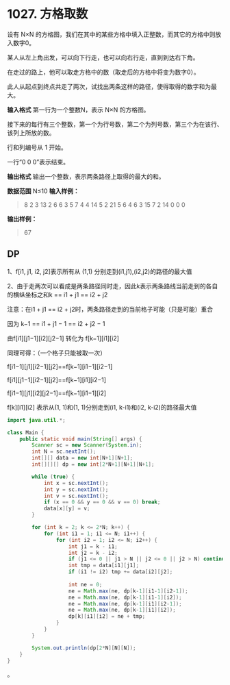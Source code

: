 # 1027. 方格取数
设有 N×N 的方格图，我们在其中的某些方格中填入正整数，而其它的方格中则放入数字0。

某人从左上角出发，可以向下行走，也可以向右行走，直到到达右下角。

在走过的路上，他可以取走方格中的数（取走后的方格中将变为数字0）。

此人从起点到终点共走了两次，试找出两条这样的路径，使得取得的数字和为最大。

**输入格式**
第一行为一个整数N，表示 N×N 的方格图。

接下来的每行有三个整数，第一个为行号数，第二个为列号数，第三个为在该行、该列上所放的数。

行和列编号从 1 开始。

一行“0 0 0”表示结束。

**输出格式**
输出一个整数，表示两条路径上取得的最大的和。

**数据范围**
N≤10
**输入样例：**
>8
2 3 13
2 6 6
3 5 7
4 4 14
5 2 21
5 6 4
6 3 15
7 2 14
0 0 0

**输出样例：**
>67

## DP
1、f[i1, j1, i2, j2]表示所有从 (1,1) 分别走到(i1,j1),(i2,j2)的路径的最大值

2、由于走两次可以看成是两条路径同时走，因此k表示两条路线当前走到的各自的横纵坐标之和k \== i1 + j1 \== i2 + j2

注意：在i1 + j1 \== i2 + j2时，两条路径走到的当前格子可能（只是可能）重合

因为 k−1 \== i1 + j1 − 1 \== i2 + j2 − 1

由f\[i1]\[j1−1]\[i2]\[j2−1] 转化为 f\[k−1]\[i1]\[i2]

同理可得：（一个格子只能被取一次）

f\[i1−1]\[j1]\[i2−1]\[j2]\==f[k−1]\[i1−1][i2−1]

f\[i1]\[j1−1]\[i2−1]\[j2]\==f[k−1]\[i1][i2−1]

f\[i1−1]\[j1]\[i2]\[j2−1]\==f[k−1]\[i1−1][i2]



f\[k]\[i1]\[i2] 表示从(1, 1)和(1, 1)分别走到(i1, k-i1)和(i2, k-i2)的路径最大值


```java
import java.util.*;

class Main {
    public static void main(String[] args) {
        Scanner sc = new Scanner(System.in);
        int N = sc.nextInt();
        int[][] data = new int[N+1][N+1];
        int[][][] dp = new int[2*N+1][N+1][N+1];

        while (true) {
            int x = sc.nextInt();
            int y = sc.nextInt();
            int v = sc.nextInt();
            if (x == 0 && y == 0 && v == 0) break;
            data[x][y] = v;
        }

        for (int k = 2; k <= 2*N; k++) {
            for (int i1 = 1; i1 <= N; i1++) {
                for (int i2 = 1; i2 <= N; i2++) {
                    int j1 = k - i1;
                    int j2 = k - i2;
                    if (j1 <= 0 || j1 > N || j2 <= 0 || j2 > N) continue;
                    int tmp = data[i1][j1];
                    if (i1 != i2) tmp += data[i2][j2];
                    
                    int ne = 0;
                    ne = Math.max(ne, dp[k-1][i1-1][i2-1]);
                    ne = Math.max(ne, dp[k-1][i1-1][i2]);
                    ne = Math.max(ne, dp[k-1][i1][i2-1]);
                    ne = Math.max(ne, dp[k-1][i1][i2]);
                    dp[k][i1][i2] = ne + tmp;
                }
            }
        }

        System.out.println(dp[2*N][N][N]);
    }
}
```

。